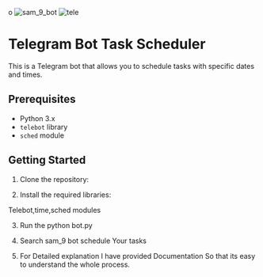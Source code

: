 o
![sam_9_bot](https://github.com/samanth2012/Telegram-Bot-Scheduler/assets/114215621/9ee966e4-4657-4bcc-8dfa-fda85024a566)
![tele](https://github.com/samanth2012/Telegram-Bot-Scheduler/assets/114215621/a897bc34-7686-4bfb-954f-f4221ff9d368)

# Telegram Bot Task Scheduler

This is a Telegram bot that allows you to schedule tasks with specific dates and times.

## Prerequisites

- Python 3.x
- `telebot` library
- `sched` module

## Getting Started

1. Clone the repository:


2. Install the required libraries:

Telebot,time,sched modules




3. Run the python bot.py



4. Search sam_9 bot schedule Your tasks

 
5. For Detailed explanation I have provided Documentation So that its easy to understand the whole process.
